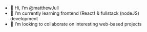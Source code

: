 - 👋 Hi, I’m @matthewJull
- 🌱 I’m currently learning frontend (React) & fullstack (nodeJS) development
- 💞️ I’m looking to collaborate on interesting web-based projects
